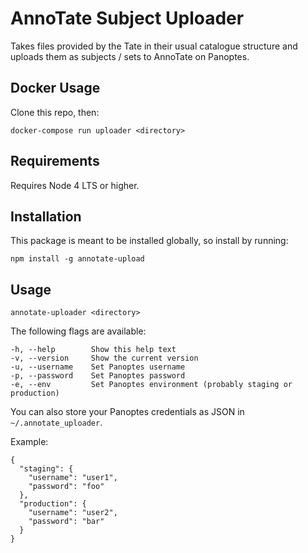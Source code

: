 # AnnoTate Subject Uploader

Takes files provided by the Tate in their usual catalogue structure and uploads them as subjects / sets to AnnoTate on Panoptes.

## Docker Usage

Clone this repo, then:

```
docker-compose run uploader <directory>
```

## Requirements

Requires Node 4 LTS or higher.

## Installation

This package is meant to be installed globally, so install by running:

```
npm install -g annotate-upload
```

## Usage

```
annotate-uploader <directory>
```

The following flags are available:

```
-h, --help        Show this help text
-v, --version     Show the current version
-u, --username    Set Panoptes username
-p, --password    Set Panoptes password
-e, --env         Set Panoptes environment (probably staging or production)
```

You can also store your Panoptes credentials as JSON in `~/.annotate_uploader`.

Example:

```
{
  "staging": {
    "username": "user1",
    "password": "foo"
  },
  "production": {
    "username": "user2",
    "password": "bar"
  }
}
```
